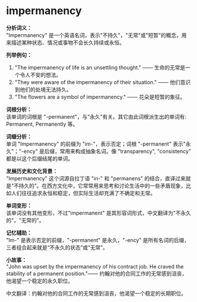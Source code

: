 # impermanency

**分析词义：**  
"Impermanency" 是一个英语名词，表示"不持久"，"无常"或"短暂"的概念，用来描述某种状态、情况或事物不会长久持续或永恒。

  

**列举例句：**

  

1.  "The impermanency of life is an unsettling thought." —— 生命的无常是一个令人不安的想法。
2.  "They were aware of the impermanency of their situation." —— 他们意识到他们的处境无法持久。
3.  "The flowers are a symbol of impermanency." —— 花朵是短暂的象征。

  

**词根分析：**  
该单词的词根是 "-permanent"，与"永久"有关。其它由此词根派生出的单词有: Permanent, Permanently 等。

  

**词缀分析：**  
单词 "Impermanency" 的前缀为 "im-"，表示否定；词根 "-permanent" 表示"永久"；"-ency" 是后缀，常用来构成抽象名词。像 "transparency", "consistency" 都是以这个后缀结尾的单词。

  

**发展历史和文化背景：**  
"Impermanency" 这个词源自拉丁语 "in-" 和 "permanens" 的结合，直译过来就是"不持久的"。在西方文化中，它常常用来思考和讨论生活中的一些矛盾现象，比如人们往往追求永恒和稳定，但实际生活却充满了不确定和无常。

  

**单词变形：**  
该单词没有其他变形，不过"impermanent" 是其形容词形式，中文翻译为"不永久的"，"无常的"。

  

**记忆辅助：**  
"Im-" 是表示否定的前缀，"-permanent" 是永久，"-ency" 是所有名词的后缀，三者组合起来就是“不永久的状态”或“无常”。

  

**小故事：**  
"John was upset by the impermanency of his contract job. He craved the stability of a permanent position."—— 约翰对他的合同工作的无常感到沮丧，他渴望一个稳定的永久职位。

  

中文翻译：约翰对他的合同工作的无常感到沮丧，他渴望一个稳定的长期职位。
